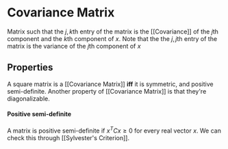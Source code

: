 # Covariance Matrix
Matrix such that the $j, k$th entry of the matrix is the [[Covariance]] of the $j$th component and the $k$th component of $x$. Note that the the $j,j$th entry of the matrix is the variance of the $j$th component of $x$
## Properties
A square matrix is a [[Covariance Matrix]] **iff** it is symmetric, and positive semi-definite. 
Another property of [[Covariance Matrix]] is that they're diagonalizable. 
#### Positive semi-definite
A matrix is positive semi-definite if $x^TCx\geq 0$ for every real vector $x$. We can check this through [[Sylvester's Criterion]]. 
